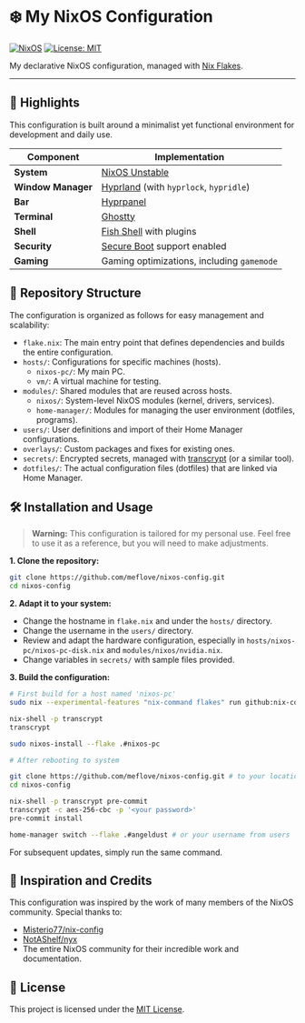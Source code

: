 # ❄️ My NixOS Configuration

[![NixOS](https://img.shields.io/badge/NixOS-unstable-blue.svg?style=for-the-badge&logo=NixOS)](https://nixos.org)
[![License: MIT](https://img.shields.io/badge/License-MIT-yellow.svg?style=for-the-badge)](https://opensource.org/licenses/MIT)

My declarative NixOS configuration, managed with [Nix Flakes](https://nixos.wiki/wiki/Flakes).

---

## 🚀 Highlights

This configuration is built around a minimalist yet functional environment for development and daily use.

| Component          | Implementation                                                     |
| ------------------ | ------------------------------------------------------------------ |
| **System**         | [NixOS Unstable](https://nixos.org/channels/nixos-unstable)        |
| **Window Manager** | [Hyprland](https://hyprland.org/) (with `hyprlock`, `hypridle`)    |
| **Bar**            | [Hyprpanel](https://github.com/hyprland-community/hyprpanel)       |
| **Terminal**       | [Ghostty](https://github.com/ghostty-org/ghostty)                  |
| **Shell**          | [Fish Shell](https://fishshell.com/) with plugins                  |
| **Security**       | [Secure Boot](https://nixos.wiki/wiki/Secure_Boot) support enabled |
| **Gaming**         | Gaming optimizations, including `gamemode`                         |

## 📂 Repository Structure

The configuration is organized as follows for easy management and scalability:

- `flake.nix`: The main entry point that defines dependencies and builds the entire configuration.
- `hosts/`: Configurations for specific machines (hosts).
  - `nixos-pc/`: My main PC.
  - `vm/`: A virtual machine for testing.
- `modules/`: Shared modules that are reused across hosts.
  - `nixos/`: System-level NixOS modules (kernel, drivers, services).
  - `home-manager/`: Modules for managing the user environment (dotfiles, programs).
- `users/`: User definitions and import of their Home Manager configurations.
- `overlays/`: Custom packages and fixes for existing ones.
- `secrets/`: Encrypted secrets, managed with [transcrypt](https://github.com/elasticdog/transcrypt) (or a similar tool).
- `dotfiles/`: The actual configuration files (dotfiles) that are linked via Home Manager.

## 🛠️ Installation and Usage

> **Warning:** This configuration is tailored for my personal use. Feel free to use it as a reference, but you will need to make adjustments.

**1. Clone the repository:**

```bash
git clone https://github.com/meflove/nixos-config.git
cd nixos-config
```

**2. Adapt it to your system:**

- Change the hostname in `flake.nix` and under the `hosts/` directory.
- Change the username in the `users/` directory.
- Review and adapt the hardware configuration, especially in `hosts/nixos-pc/nixos-pc-disk.nix` and `modules/nixos/nvidia.nix`.
- Change variables in `secrets/` with sample files provided.

**3. Build the configuration:**

```bash
# First build for a host named 'nixos-pc'
sudo nix --experimental-features "nix-command flakes" run github:nix-community/disko/latest -- --mode destroy,format,mount --flake .#pcDisk # or your disko config name in flake.nix

nix-shell -p transcrypt
transcrypt

sudo nixos-install --flake .#nixos-pc

# After rebooting to system

git clone https://github.com/meflove/nixos-config.git # to your location
cd nixos-config

nix-shell -p transcrypt pre-commit
transcrypt -c aes-256-cbc -p '<your password>'
pre-commit install

home-manager switch --flake .#angeldust # or your username from users
```

For subsequent updates, simply run the same command.

## 🙏 Inspiration and Credits

This configuration was inspired by the work of many members of the NixOS community. Special thanks to:

- [Misterio77/nix-config](https://github.com/Misterio77/nix-config)
- [NotAShelf/nyx](https://github.com/NotAShelf/nyx)
- The entire NixOS community for their incredible work and documentation.

## 📜 License

This project is licensed under the [MIT License](LICENSE).
